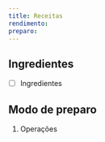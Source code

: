 ```yaml
---
title: Receitas
rendimento: 
preparo:
---
```


## Ingredientes

- [ ] Ingredientes

## Modo de preparo

1. Operações